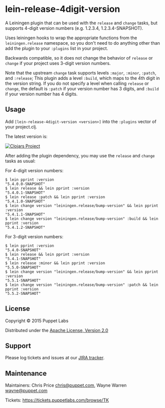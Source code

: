 # lein-release-4digit-version

A Leiningen plugin that can be used with the `release` and `change`
tasks, but supports 4-digit version numbers (e.g. 1.2.3.4,
1.2.3.4-SNAPSHOT).

Uses leiningen hooks to wrap the appropriate functions from the
`leiningen.release` namespace, so you don't need to do anything other
than add the plugin to your `:plugins` list in your project.

Backwards compatible, so it does not change the behavior of `release`
or `change` if your project uses 3-digit version numbers.

Note that the upstream `change` task supports levels `:major`,
`:minor`, `:patch`, and `:release`;  This plugin adds a level
`:build`, which maps to the 4th digit in the version string.  If you
do not specify a level when calling `release` or `change`, the default
is `:patch` if your version number has 3 digits, and `:build` if your
version number has 4 digits.

## Usage

Add `[lein-release-4digit-version <version>]` into the `:plugins` vector of
your project.clj.

The latest version is:

[![Clojars Project](http://clojars.org/lein-release-4digit-version/lein-release-4digit-version/latest-version.svg)](http://clojars.org/lein-release-4digit-version/lein-release-4digit-version)

After adding the plugin dependency, you may use the `release` and
`change` tasks as usual:

For 4-digit version numbers:
```
$ lein pprint :version
"5.4.0.0-SNAPSHOT"
$ lein release && lein pprint :version
"5.4.0.1-SNAPSHOT"
$ lein release :patch && lein pprint :version
"5.4.1.0-SNAPSHOT"
$ lein change version "leiningen.release/bump-version" && lein pprint :version
"5.4.1.1-SNAPSHOT"
$ lein change version "leiningen.release/bump-version" :build && lein pprint :version
"5.4.1.2-SNAPSHOT"
```

For 3-digit version numbers:
```
$ lein pprint :version
"5.4.0-SNAPSHOT"
$ lein release && lein pprint :version
"5.4.1-SNAPSHOT"
$ lein release :minor && lein pprint :version
"5.5.0-SNAPSHOT"
$ lein change version "leiningen.release/bump-version" && lein pprint :version
"5.5.1-SNAPSHOT"
$ lein change version "leiningen.release/bump-version" :patch && lein pprint :version
"5.5.2-SNAPSHOT"
```

## License

Copyright © 2015 Puppet Labs

Distributed under the [Apache License, Version 2.0](http://www.apache.org/licenses/LICENSE-2.0.html)

## Support

Please log tickets and issues at our [JIRA tracker](https://tickets.puppetlabs.com/browse/TK).

## Maintenance

Maintainers: Chris Price <chris@puppet.com>, Wayne Warren <wayne@puppet.com>

Tickets: https://tickets.puppetlabs.com/browse/TK
